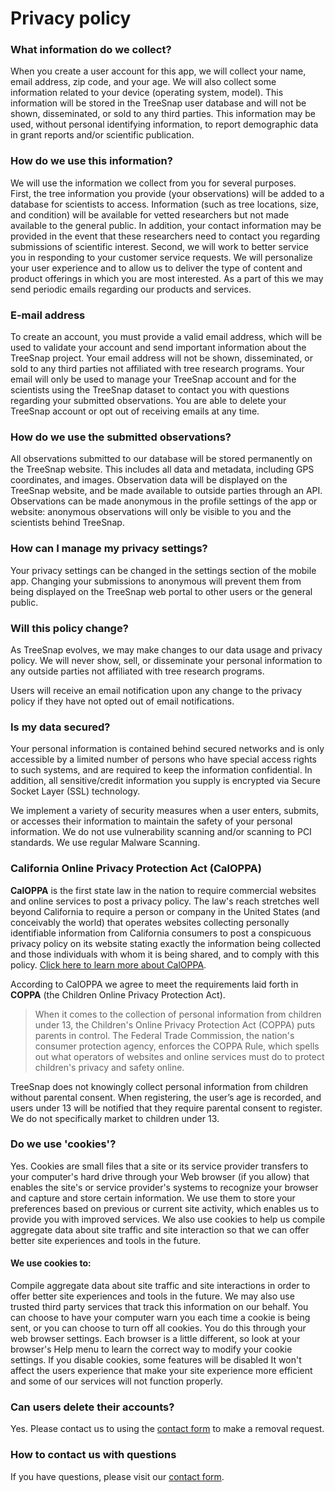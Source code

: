 # Privacy policy

### What information do we collect?

When you create a user account for this app, we will collect your name, email address, zip code, and your age.  We will also collect some information related to your device (operating system, model).  This information will be stored in the TreeSnap user database and will not be shown, disseminated, or sold to any third parties.  This information may be used, without personal identifying information, to report demographic data in grant reports and/or scientific publication.

### How do we use this information?

We will use the information we collect from you for several purposes.  
First, the tree information you provide (your observations) will be added to a database for scientists to access.  Information (such as tree locations, size, and condition) will be available for vetted researchers but not made available to the general public.  In addition, your contact information may be provided in the event that these researchers need to contact you regarding submissions of scientific interest.
Second, we will work to better service you in responding to your customer service requests. We will personalize your user experience and to allow us to deliver the type of content and product offerings in which you are most interested. As a part of this we may send periodic emails regarding our products and services.


### E-mail address

To create an account, you must provide a valid email address, which will be used to validate your account and send important information about the TreeSnap project.  Your email address will not be shown, disseminated, or sold to any third parties not affiliated with tree research programs.  Your email will only be used to manage your TreeSnap account and for the scientists using the TreeSnap dataset to contact you with questions regarding your submitted observations.
You are able to delete your TreeSnap account or opt out of receiving emails at any time.

### How do we use the submitted observations?

All observations submitted to our database will be stored permanently on the TreeSnap website. This includes all data and metadata, including GPS coordinates, and images.  Observation data will be displayed on the TreeSnap website, and be made available to outside parties through an API.  Observations can be made anonymous in the profile settings of the app or website: anonymous observations will only be visible to you and the scientists behind TreeSnap.  


### How can I manage my privacy settings?

Your privacy settings can be changed in the settings section of the mobile app.  Changing your submissions to anonymous will prevent them from being displayed on the TreeSnap web portal to other users or the general public.

### Will this policy change?

As TreeSnap evolves, we may make changes to our data usage and privacy policy. We will never show, sell, or disseminate your personal information to any outside parties not affiliated with tree research programs.

Users will receive an email notification upon any change to the privacy policy if they have not opted out of email notifications.

### Is my data secured?

Your personal information is contained behind secured networks and is only accessible by a limited number of persons who have special access rights to such systems, and are required to keep the information confidential. In addition, all sensitive/credit information you supply is encrypted via Secure Socket Layer (SSL) technology.

We implement a variety of security measures when a user enters, submits, or accesses their information to maintain the safety of your personal information.  We do not use vulnerability scanning and/or scanning to PCI standards. We use regular Malware Scanning.


### California Online Privacy Protection Act (CalOPPA)

**CalOPPA** is the first state law in the nation to require commercial websites and online services to post a privacy policy. The law's reach stretches well beyond California to require a person or company in the United States (and conceivably the world) that operates websites collecting personally identifiable information from California consumers to post a conspicuous privacy policy on its website stating exactly the information being collected and those individuals with whom it is being shared, and to comply with this policy.  [Click here to learn more about CalOPPA](http://consumercal.org/california-online-privacy-protection-act-caloppa/#sthash.0FdRbT51.dpuf).

According to CalOPPA we agree to meet the requirements laid forth in **COPPA** (the Children Online Privacy Protection Act).


>When it comes to the collection of personal information from children under 13, the Children's Online Privacy Protection Act (COPPA) puts parents in control. The Federal Trade Commission, the nation's consumer protection agency, enforces the COPPA Rule, which spells out what operators of websites and online services must do to protect children's privacy and safety online.

TreeSnap does not knowingly collect personal information from children without parental consent.  When registering, the user’s age is recorded, and users under 13 will be notified that they require parental consent to register.  We do not specifically market to children under 13.

### Do we use 'cookies'?

Yes. Cookies are small files that a site or its service provider transfers to your computer's hard drive through your Web browser (if you allow) that enables the site's or service provider's systems to recognize your browser and capture and store certain information. We use them to store your preferences based on previous or current site activity, which enables us to provide you with improved services. We also use cookies to help us compile aggregate data about site traffic and site interaction so that we can offer better site experiences and tools in the future.

#### We use cookies to:

Compile aggregate data about site traffic and site interactions in order to offer better site experiences and tools in the future. We may also use trusted third party services that track this information on our behalf.
You can choose to have your computer warn you each time a cookie is being sent, or you can choose to turn off all cookies. You do this through your web browser settings. Each browser is a little different, so look at your browser's Help menu to learn the correct way to modify your cookie settings.
If you disable cookies, some features will be disabled It won't affect the users experience that make your site experience more efficient and some of our services will not function properly.

### Can users delete their accounts?

Yes. Please contact us to using the [contact form](/contact) to make a removal request.

### How to contact us with questions

If you have questions, please visit our [contact form](/contact).

